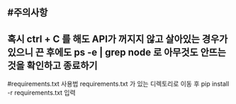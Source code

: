 #주의사항 
------------------
혹시 ctrl + C 를 해도 API가 꺼지지 않고 살아있는 경우가 있으니 
끈 후에도 ps -e | grep node 로 아무것도 안뜨는 것을 확인하고 종료하기
------------------------------------------------------------
#requirements.txt 사용법 
requirements.txt 가 있는 디렉토리로 이동 후 
pip install -r requirements.txt 입력
